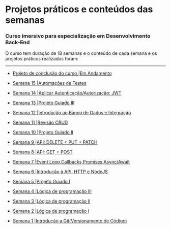 # Projetos práticos e conteúdos das semanas
### Curso imersivo para especialização em Desenvolvimento Back-End
O curso tem duração de 18 semanas e o conteúdo de cada semana e os projetos práticos realizados foram:
<hr>

- [Projeto de conclusão do curso |Em Andamento](https://github.com/mariaftavares/encontreiumanjinho)
- [Semana 15 |Automações de Testes](https://github.com/mariaftavares/ON15-TET-S15-TESTES/tree/Maria_Fernanda_Tavares/para_o_lar)
- [Semana 14 |Aplicar Autenticação/Autorização: JWT](https://github.com/mariaftavares/ON15-TET-S14-AUTH/tree/Maria_Fernanda_Tavares/para-o-lar)

- [Semana 13 |Projeto Guiado III](https://github.com/mariaftavares/ON15-TET-S13-PG-III/tree/Maria_Fernanda_Tavares/projetoSemana13)

- [Semana 12 |Introdução ao Banco de Dados e Integração](https://github.com/mariaftavares/ON15-TET-S12-BD/tree/Maria_Fernanda_Tavares/para_o_lar)
- [Semana 11 |Revisão CRUD](https://github.com/mariaftavares/ON15-TET-S11-PG-II/tree/Maria_Fernanda_Tavares/para-o-lar)
- [Semana 10 |Projeto Guiado II](https://github.com/mariaftavares/ON15-TET-S10-Revisao-API/tree/Maria_Fernanda_Tavares/para_o_lar/src)
-  [Semana 9 |API: DELETE + PUT + PATCH](https://github.com/mariaftavares/ON15-TET-S9-API-II/tree/Maria_Fernanda_Tavares/paraolar)
-  [Semana 8 |API: GET + POST](https://github.com/mariaftavares/ON15-TET-S8-API-I/tree/Maria_Fernanda_Tavares/servidor-paraolar)
-  [Semana 7 |Event Loop,Callbacks,Promises,Async/Await](https://github.com/mariaftavares/ON15-TET-S7-ASSINCJS/tree/Maria_Fernanda_Tavares)
-  [Semana 6 |Introdução à API: HTTP e NodeJS](https://github.com/mariaftavares/ON15-TET-S6-Nodejs/tree/Maria-Fernanda-Tavares)
-  [Semana 5 |Projeto Guiado I](https://github.com/mariaftavares/ON15-TET-S5-PG-I/tree/main/para-o-lar)
-  [Semana 4 |Lógica de programação III](https://github.com/mariaftavares/ON15-TET-S4-LP-III)
-  [Semana 3 |Lógica de programação II](https://github.com/mariaftavares/ON15-TET-S3-LP-II)
-  [Semana 2 |Lógica de programação I](https://github.com/mariaftavares/ON15-TET-S2-LP-I)
-  [Semana 1 |Introdução a Git(Versionamento de Código)](https://github.com/mariaftavares/ON15-TET-S1-GIT/tree/Maria_Fernanda_Moreira_Tavares)
